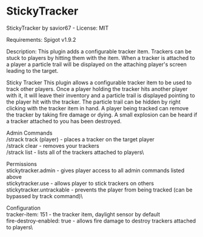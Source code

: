 # StickyTracker
StickyTracker by savior67 - 
License: 
MIT 

Requirements:
Spigot v1.9.2

Description:
This plugin adds a configurable tracker item. Trackers can be stuck to players by hitting them with the item. When a tracker is attached to a player a particle trail will be displayed on the attaching player's screen leading to the target.

Sticky Tracker
This plugin allows a configurable tracker item to be used to track other players. Once a player holding the tracker hits another player with it, it will leave their inventory and a particle trail is displayed pointing to the player hit with the tracker. The particle trail can be hidden by right clicking with the tracker item in hand. A player being tracked can remove the tracker by taking fire damage or dying. A small explosion can be heard if a tracker attached to you has been destroyed.

Admin Commands\
/strack track (player) <target> - places a tracker on the target player\
/strack clear - removes your trackers\
/strack list - lists all of the trackers attached to players\
  
Permissions\
stickytracker.admin - gives player access to all admin commands listed above\
stickytracker.use - allows player to stick trackers on others\
stickytracker.untrackable - prevents the player from being tracked (can be bypassed by track command)\

Configuration\
tracker-item: 151 - the tracker item, daylight sensor by default\
fire-destroy-enabled: true - allows fire damage to destroy trackers attached to players\
